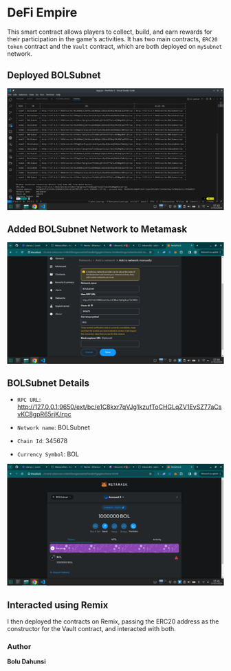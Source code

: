 # DeFi Empire

This smart contract allows players to collect, build, and earn rewards for their participation in the game's activities. It has two main contracts, `ERC20 token` contract and the `Vault` contract, which are both deployed on `mySubnet` network.

## Deployed BOLSubnet

![Deploy subnet](./img/deploy.png)

## Added BOLSubnet Network to Metamask

![Add network](./img/add.png)

## BOLSubnet Details

- `RPC URL`: http://127.0.0.1:9650/ext/bc/e1C8kxr7qVJg1kzufToCHGLqZV1EvSZ77aCsvKC8gpR65rjK/грc

- `Network name`: BOLSubnet

- `Chain Id`: 345678

- `Currency Symbol`: BOL

![Metamask Balance](./img/meta.png)

## Interacted using Remix

I then deployed the contracts on Remix, passing the ERC20 address as the constructor for the Vault contract, and interacted with both.

### Author

**Bolu Dahunsi**
